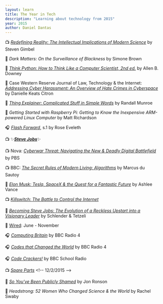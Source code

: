 ```yaml
---
layout: learn
title: The Year in Tech
description: "Learning about technology from 2015"
year: 2015
author: Daniel Dantas
---
```


📺 _[Redefining Reality: The Intellectual Implications of Modern Science](https://www.thegreatcoursesplus.com/redefining-reality-the-intellectual-implications-of-modern-science)_ by Steven Gimbel <!-- 2/21/2025 -->

📕 *Dark Matters: On the Surveillance of Blackness* by Simone Brown <!-- 10/24/2024 -->

📕 [*Think Python: How to Think Like a Computer Scientist, 2nd ed.*](https://allendowney.github.io/ThinkPython/) by Allen B. Downey <!-- 4/28/2024 -->

📄 Case Western Reserve Journal of Law, Technology & the Internet: [_Addressing Cyber Harassment: An Overview of Hate Crimes in Cyberspace_](https://papers.ssrn.com/sol3/papers.cfm?abstract_id=2932358) by Danielle Keats Citron <!-- 3/27/2024 -->

📕 [*Thing Explainer: Complicated Stuff in Simple Words*](https://en.wikipedia.org/wiki/Thing_Explainer) by Randall Munroe <!-- 3/30/2023 -->

📕 *Getting Started with Raspberry Pi: Getting to Know the Inexpensive ARM-powered Linux Computer* by Matt Richardson <!-- 2/16/2023 -->

🎧 _[Flash Forward](https://www.flashforwardpod.com/)_, s.1 by Rose Eveleth <!-- 11/21/2017 -->

📺 ✨[***Steve Jobs***](https://en.wikipedia.org/wiki/Steve_Jobs_(film))✨ <!-- 3/30/2017 -->

📺 Nova: [_Cyberwar Threat: Navigating the New & Deadly Digital Battlefield_](https://www.pbs.org/wgbh/nova/video/cyberwar-threat/) by PBS <!-- 3/25/2017 -->

📺 BBC: [_The Secret Rules of Modern Living: Algorithms_](https://www.bbc.co.uk/programmes/p030s6b3) by Marcus du Sautoy <!-- 3/25/2017 -->

📕 [_Elon Musk: Tesla, SpaceX & the Quest for a Fantastic Future_](https://en.wikipedia.org/wiki/Elon_Musk:_Tesla,_SpaceX,_and_the_Quest_for_a_Fantastic_Future) by Ashlee Vance <!-- 2/22/2017 -->

📺 [_Killswitch: The Battle to Control the Internet_](https://en.wikipedia.org/wiki/Killswitch_(film)) <!-- 1/24/2017 -->

📕 [_Becoming Steve Jobs: The Evolution of a Reckless Upstart into a Visionary Leader_](https://en.wikipedia.org/wiki/Becoming_Steve_Jobs) by Schlender & Tetzeli <!-- 9/28/2016 -->

📔 [Wired](https://www.wired.com/): June - November <!-- 7/4/2016 -->

🎧 [_Computing Britain_](https://www.bbc.co.uk/programmes/b06bq6j1) by BBC Radio 4 <!-- 5/26/2016 -->

🎧 [_Codes that Changed the World_](https://www.bbc.co.uk/programmes/b05qqhqp) by BBC Radio 4 <!-- 5/26/2016 -->

🎧 [_Code Crackers!_](https://www.bbc.co.uk/programmes/p02fqz4m) by BBC School Radio <!-- 5/21/2016 -->

📺 [_Spare Parts_](https://en.wikipedia.org/wiki/Spare_Parts_(2015_film)) <!-- 12/2/2015 -->

📕 [_So You've Been Publicly Shamed_](https://en.wikipedia.org/wiki/So_You%27ve_Been_Publicly_Shamed) by Jon Ronson <!-- 11/2/2015 -->

📕 _Headstrong: 52 Women Who Changed Science & the World_ by Rachel Swaby <!-- 10/21/2015 -->


